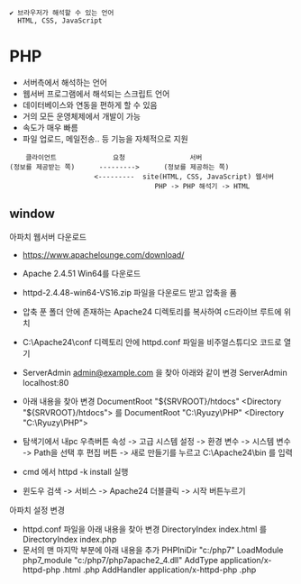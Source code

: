 ```
✔️ 브라우저가 해석할 수 있는 언어
  HTML, CSS, JavaScript
```

# PHP

- 서버측에서 해석하는 언어
- 웹서버 프로그램에서 해석되는 스크립트 언어
- 데이터베이스와 연동을 편하게 할 수 있음
- 거의 모든 운영체제에서 개발이 가능
- 속도가 매우 빠름
- 파일 업로드, 메일전송.. 등 기능을 자체적으로 지원

```
    클라이언트              요청                서버
(정보를 제공받는 쪽)      --------->      (정보를 제공하는 쪽)
                     <---------  site(HTML, CSS, JavaScript) 웹서버
                                    PHP -> PHP 해석기 -> HTML
```

## window

아파치 웹서버 다운로드

- https://www.apachelounge.com/download/
- Apache 2.4.51 Win64를 다운로드
- httpd-2.4.48-win64-VS16.zip 파일을 다운로드 받고 압축을 품
- 압축 푼 폴더 안에 존재하는 Apache24 디렉토리를 복사하여 c드라이브 루트에 위치

- C:\Apache24\conf 디렉토리 안에 httpd.conf 파일을 비주얼스튜디오 코드로 열기
- ServerAdmin admin@example.com 을 찾아 아래와 같이 변경
  ServerAdmin localhost:80
- 아래 내용을 찾아 변경
  DocumentRoot "${SRVROOT}/htdocs"
    <Directory "${SRVROOT}/htdocs">
  를
  DocumentRoot "C:\Ryuzy\PHP"
  <Directory "C:\Ryuzy\PHP">
- 탐색기에서 내pc 우측버튼 속성 -> 고급 시스템 설정 -> 환경 변수 -> 시스템 변수 -> Path을 선택 후 편집 버튼 -> 새로 만들기를 누르고 C:\Apache24\bin 를 입력
- cmd 에서 httpd -k install 실행
- 윈도우 검색 -> 서비스 -> Apache24 더블클릭 -> 시작 버튼누르기

아파치 설정 변경

- httpd.conf 파일을 아래 내용을 찾아 변경
  <IfModule dir_module>
  DirectoryIndex index.html
  </IfModule>
  를
  <IfModule dir_module>
  DirectoryIndex index.php
  </IfModule>
- 문서의 맨 마지막 부분에 아래 내용을 추가
  PHPIniDir "c:/php7"
  LoadModule php7_module "c:/php7/php7apache2_4.dll"
  AddType application/x-httpd-php .html .php
  AddHandler application/x-httpd-php .php
